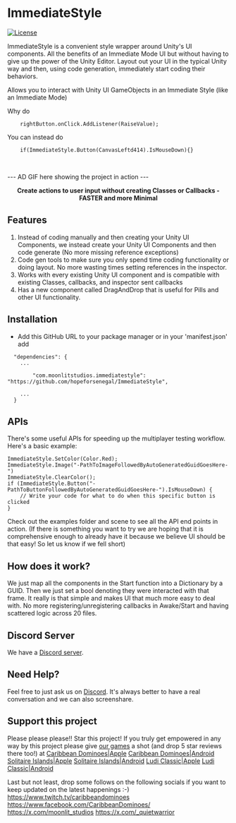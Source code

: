 # ImmediateStyle 
[![License](https://img.shields.io/badge/license-MIT-green)](https://github.com/hopeforsenegal/immediatestyle/blob/master/LICENSE.md)

ImmediateStyle is a convenient style wrapper around Unity's UI components. All the benefits of an Immediate Mode UI but without having to give up the power of the Unity Editor. Layout out your UI in the typical Unity way and then, using code generation, immediately start coding their behaviors.

Allows you to interact with Unity UI GameObjects in an Immediate Style (like an Immediate Mode)

Why do 

```    rightButton.onClick.AddListener(RaiseValue);```

You can instead do

```    if(ImmediateStyle.Button(CanvasLeftd414).IsMouseDown){}```

<br>

 --- AD GIF here showing the project in action ---
<p align="center">
<b>Create actions to user input without creating Classes or Callbacks - FASTER and more Minimal
</b>
<br>
</p>

## Features
1. Instead of coding manually and then creating your Unity UI Components, we instead create your Unity UI Components and then code generate (No more missing reference exceptions)
2. Code gen tools to make sure you only spend time coding functionality or doing layout. No more wasting times setting references in the inspector.
3. Works with every existing Unity UI component and is compatible with existing Classes, callbacks, and inspector sent callbacks
4. Has a new component called DragAndDrop that is useful for Pills and other UI functionality.

## Installation

- Add this GitHub URL to your package manager or in your 'manifest.json' add
```
  "dependencies": {
	...

    	"com.moonlitstudios.immediatestyle": "https://github.com/hopeforsenegal/ImmediateStyle",

	...
  }
```


## APIs
There's some useful APIs for speeding up the multiplayer testing workflow.
Here's a basic example: 
```
ImmediateStyle.SetColor(Color.Red);
ImmediateStyle.Image("-PathToImageFollowedByAutoGeneratedGuidGoesHere-")
ImmediateStyle.ClearColor();
if (ImmediateStyle.Button("-PathToButtonFollowedByAutoGeneratedGuidGoesHere-").IsMouseDown) {
    // Write your code for what to do when this specific button is clicked
}
```
Check out the examples folder and scene to see all the API end points in action. (If there is something you want to try we are hoping that it is comprehensive enough to already have it because we believe UI should be that easy! So let us know if we fell short)

## How does it work?
We just map all the components in the Start function into a Dictionary by a GUID. Then we just set a bool denoting they were interacted with that frame. It really is that simple and makes UI that much more easy to deal with. No more registering/unregistering callbacks in Awake/Start and having scattered logic across 20 files.

## Discord Server
We have a [Discord server](https://discord.gg/8y87EEaftE).

## Need Help?
Feel free to just ask us on [Discord](https://discord.gg/8y87EEaftE). It's always better to have a real conversation and we can also screenshare.

## Support this project 
Please please please!! Star this project! If you truly get empowered in any way by this project please give [our games](https://linktr.ee/moonlit_games) a shot (and drop 5 star reviews there too!) at 
[Caribbean Dominoes|Apple](https://apps.apple.com/us/app/caribbean-dominoes/id1588590418)
[Caribbean Dominoes|Android](https://play.google.com/store/apps/details?id=com.MoonlitStudios.CaribbeanDominoes)
[Solitaire Islands|Apple](https://apps.apple.com/us/app/solitaire-islands/id6478837950)
[Solitaire Islands|Android](https://play.google.com/store/apps/details?id=com.MoonlitStudios.SolitaireIslands)
[Ludi Classic|Apple](https://apps.apple.com/us/app/ludi-classic/id1536964897)
[Ludi Classic|Android](https://play.google.com/store/apps/details?id=com.MoonlitStudios.Ludi)

Last but not least, drop some follows on the following socials if you want to keep updated on the latest happenings :-)
https://www.twitch.tv/caribbeandominoes
https://www.facebook.com/CaribbeanDominoes/
https://x.com/moonlit_studios
https://x.com/_quietwarrior
